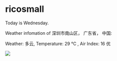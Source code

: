 # ricosmall

Today is Wednesday.

Weather infomation of 深圳市南山区， 广东省， 中国: 

Weather: 多云, Temperature: 29 ℃ , Air Index: 16 优

<img src="https://github-readme-stats.vercel.app/api?username=ricosmall&show_icons=true" />
